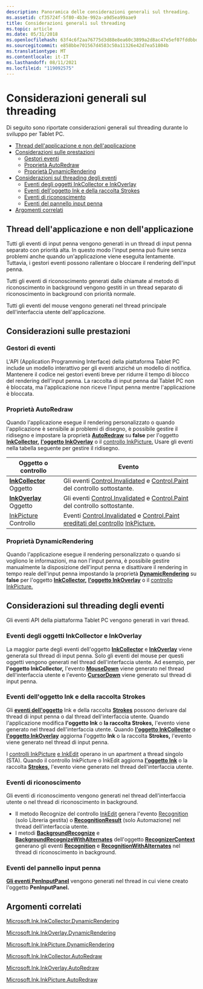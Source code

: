 ```yaml
---
description: Panoramica delle considerazioni generali sul threading.
ms.assetid: cf35724f-5f80-4b3e-992a-a9d5ea99aae9
title: Considerazioni generali sul threading
ms.topic: article
ms.date: 05/31/2018
ms.openlocfilehash: 63f4c6f2aa76775d3d88e8ea60c3899a2d8ac47e5ef07fddbbdfaca96196dee5
ms.sourcegitcommit: e858bbe701567d4583c50a11326e42d7ea51804b
ms.translationtype: MT
ms.contentlocale: it-IT
ms.lasthandoff: 08/11/2021
ms.locfileid: "119092575"
---
```

# <a name="general-threading-considerations"></a>Considerazioni generali sul threading

Di seguito sono riportate considerazioni generali sul threading durante lo sviluppo per Tablet PC.

-   [Thread dell'applicazione e non dell'applicazione](#application-and-non-application-threads)
-   [Considerazioni sulle prestazioni](#performance-considerations)
    -   [Gestori eventi](#event-handlers)
    -   [Proprietà AutoRedraw](#autoredraw-property)
    -   [Proprietà DynamicRendering](#dynamicrendering-property)
-   [Considerazioni sul threading degli eventi](#event-threading-considerations)
    -   [Eventi degli oggetti InkCollector e InkOverlay](#inkcollector-and-inkoverlay-objects-events)
    -   [Eventi dell'oggetto Ink e della raccolta Strokes](#ink-object-and-strokes-collection-events)
    -   [Eventi di riconoscimento](#recognition-events)
    -   [Eventi del pannello input penna](#pen-input-panel-events)
-   [Argomenti correlati](#related-topics)

## <a name="application-and-non-application-threads"></a>Thread dell'applicazione e non dell'applicazione

Tutti gli eventi di input penna vengono generati in un thread di input penna separato con priorità alta. In questo modo l'input penna può fluire senza problemi anche quando un'applicazione viene eseguita lentamente. Tuttavia, i gestori eventi possono rallentare o bloccare il rendering dell'input penna.

Tutti gli eventi di riconoscimento generati dalle chiamate al metodo di riconoscimento in background vengono gestiti in un thread separato di riconoscimento in background con priorità normale.

Tutti gli eventi del mouse vengono generati nel thread principale dell'interfaccia utente dell'applicazione.

## <a name="performance-considerations"></a>Considerazioni sulle prestazioni

### <a name="event-handlers"></a>Gestori di eventi

L'API (Application Programming Interface) della piattaforma Tablet PC include un modello interattivo per gli eventi anziché un modello di notifica. Mantenere il codice nei gestori eventi breve per ridurre il tempo di blocco del rendering dell'input penna. La raccolta di input penna dal Tablet PC non è bloccata, ma l'applicazione non riceve l'input penna mentre l'applicazione è bloccata.

### <a name="autoredraw-property"></a>Proprietà AutoRedraw

Quando l'applicazione esegue il rendering personalizzato o quando l'applicazione è sensibile ai problemi di disegno, è possibile gestire il ridisegno e impostare la proprietà [**AutoRedraw**](/windows/desktop/api/msinkaut/nf-msinkaut-iinkcollector-get_autoredraw) su **false** per l'oggetto [**InkCollector,**](inkcollector-class.md) [**l'oggetto InkOverlay**](inkoverlay-class.md) o il [controllo InkPicture.](inkpicture-control.md) Usare gli eventi nella tabella seguente per gestire il ridisegno.



| Oggetto o controllo                                            | Evento                                                                                                                                                                                                                     |
|--------------------------------------------------------------|---------------------------------------------------------------------------------------------------------------------------------------------------------------------------------------------------------------------------|
| [**InkCollector**](inkcollector-class.md) Oggetto<br/> | Gli eventi [Control.Invalidated](/dotnet/api/system.windows.forms.control.invalidated?view=netcore-3.1) e [Control.Paint](/dotnet/api/system.windows.forms.control.paint?view=netcore-3.1) del controllo sottostante.<br/>                                 |
| [**InkOverlay**](inkoverlay-class.md) Oggetto<br/>     | Gli eventi [Control.Invalidated](/dotnet/api/system.windows.forms.control.invalidated?view=netcore-3.1) e [Control.Paint](/dotnet/api/system.windows.forms.control.paint?view=netcore-3.1) del controllo sottostante.<br/>                                 |
| [InkPicture](inkpicture-control.md) Controllo<br/>      | Eventi [Control.Invalidated](/dotnet/api/system.windows.forms.control.invalidated?view=netcore-3.1) e [Control.Paint ereditati del controllo](/dotnet/api/system.windows.forms.control.paint?view=netcore-3.1) [InkPicture.](inkpicture-control.md)<br/> |



 

### <a name="dynamicrendering-property"></a>Proprietà DynamicRendering

Quando l'applicazione esegue il rendering personalizzato o quando si vogliono le informazioni, ma non l'input penna, è possibile gestire manualmente la disposizione dell'input penna e disattivare il rendering in tempo reale dell'input penna impostando la proprietà [**DynamicRendering**](/windows/desktop/api/msinkaut/nf-msinkaut-iinkcollector-get_dynamicrendering) su **false** per l'oggetto [**InkCollector,**](inkcollector-class.md) [**l'oggetto InkOverlay**](inkoverlay-class.md) o il [controllo InkPicture.](inkpicture-control.md)

## <a name="event-threading-considerations"></a>Considerazioni sul threading degli eventi

Gli eventi API della piattaforma Tablet PC vengono generati in vari thread.

### <a name="inkcollector-and-inkoverlay-objects-events"></a>Eventi degli oggetti InkCollector e InkOverlay

La maggior parte degli eventi dell'oggetto [**InkCollector**](inkcollector-class.md) e [**InkOverlay**](inkoverlay-class.md) viene generata sul thread di input penna. Solo gli eventi del mouse per questi oggetti vengono generati nel thread dell'interfaccia utente. Ad esempio, per **l'oggetto InkCollector,** l'evento [**MouseDown**](inkcollector-mousedown.md) viene generato nel thread dell'interfaccia utente e l'evento [**CursorDown**](inkcollector-cursordown.md) viene generato sul thread di input penna.

### <a name="ink-object-and-strokes-collection-events"></a>Eventi dell'oggetto Ink e della raccolta Strokes

Gli [**eventi dell'oggetto**](inkdisp-class.md) Ink e della raccolta [**Strokes**](/previous-versions/windows/desktop/legacy/ms703293(v=vs.85)) possono derivare dal thread di input penna o dal thread dell'interfaccia utente. Quando l'applicazione modifica **l'oggetto Ink** o **la raccolta Strokes,** l'evento viene generato nel thread dell'interfaccia utente. Quando [**l'oggetto InkCollector**](inkcollector-class.md) o [**l'oggetto InkOverlay**](inkoverlay-class.md) aggiorna l'oggetto **Ink** o la raccolta **Strokes,** l'evento viene generato nel thread di input penna.

I [controlli InkPicture](inkpicture-control-reference.md) [e InkEdit](inkedit-control-reference.md) operano in un apartment a thread singolo (STA). Quando il controllo InkPicture o InkEdit aggiorna [**l'oggetto Ink**](inkdisp-class.md) o la raccolta [**Strokes,**](/previous-versions/windows/desktop/legacy/ms703293(v=vs.85)) l'evento viene generato nel thread dell'interfaccia utente.

### <a name="recognition-events"></a>Eventi di riconoscimento

Gli eventi di riconoscimento vengono generati nel thread dell'interfaccia utente o nel thread di riconoscimento in background.

-   Il metodo Recognize [](/windows/desktop/api/inked/nf-inked-iinkedit-recognize) del controllo [InkEdit](inkedit-control-reference.md) genera l'evento [Recognition](/previous-versions/ms836436(v=msdn.10)) (solo Libreria gestita) o [**RecognitionResult**](inkedit-recognitionresult.md) (solo Automazione) nel thread dell'interfaccia utente.
-   I metodi [**BackgroundRecognize**](/windows/desktop/api/msinkaut/nf-msinkaut-iinkrecognizercontext-backgroundrecognize) e [**BackgroundRecognizeWithAlternates**](/windows/desktop/api/msinkaut/nf-msinkaut-iinkrecognizercontext-backgroundrecognizewithalternates) dell'oggetto [**RecognizerContext**](inkrecognizercontext-class.md) generano gli eventi [**Recognition**](inkrecognizercontext-recognition.md) e [**RecognitionWithAlternates**](inkrecognizercontext-recognitionwithalternates.md) nel thread di riconoscimento in background.

### <a name="pen-input-panel-events"></a>Eventi del pannello input penna

[**Gli eventi PenInputPanel**](peninputpanel-class.md) vengono generati nel thread in cui viene creato l'oggetto **PenInputPanel.**

## <a name="related-topics"></a>Argomenti correlati

<dl> <dt>

[Microsoft.Ink.InkCollector.DynamicRendering](/previous-versions/ms836502(v=msdn.10))
</dt> <dt>

[Microsoft.Ink.InkOverlay.DynamicRendering](/previous-versions/ms833104(v=msdn.10))
</dt> <dt>

[Microsoft.Ink.InkPicture.DynamicRendering](/previous-versions/ms582188(v=vs.100))
</dt> <dt>

[Microsoft.Ink.InkCollector.AutoRedraw](/previous-versions/ms836495(v=msdn.10))
</dt> <dt>

[Microsoft.Ink.InkOverlay.AutoRedraw](/previous-versions/ms833082(v=msdn.10))
</dt> <dt>

[Microsoft.Ink.InkPicture.AutoRedraw](/previous-versions/ms582180(v=vs.100))
</dt> </dl>

 

